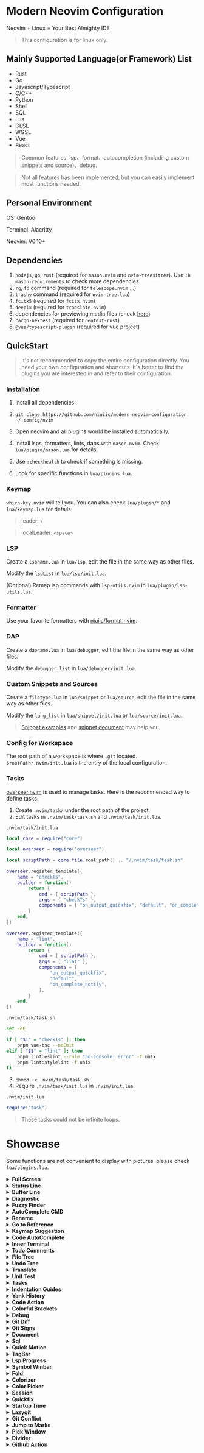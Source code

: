 # Modern Neovim Configuration

Neovim + Linux = Your Best Almighty IDE

> This configuration is for linux only.

## Mainly Supported Language(or Framework) List

- Rust
- Go
- Javascript/Typescript
- C/C++
- Python
- Shell
- SQL
- Lua
- GLSL
- WGSL
- Vue
- React

> Common features: lsp、format、autocompletion (including custom snippets and source)、debug.

> Not all features has been implemented, but you can easily implement most functions needed.

## Personal Environment

OS: Gentoo

Terminal: Alacritty

Neovim: V0.10+

## Dependencies

1. `nodejs`, `go`, `rust` (required for `mason.nvim` and `nvim-treesitter`). Use `:h mason-requirements` to check more dependencies.
2. `rg`, `fd` command (required for `telescope.nvim` ...)
3. `trashy` command (required for `nvim-tree.lua`)
4. `fcitx5` (required for `fcitx.nvim`)
5. `deeplx` (required for `translate.nvim`)
6. dependencies for previewing media files (check [here](https://github.com/nvim-telescope/telescope-media-files.nvim#prerequisites))
7. `cargo-nextest` (required for `neotest-rust`)
8. `@vue/typescript-plugin` (required for vue project)

## QuickStart

> It's not recommended to copy the entire configuration directly. You need your own configuration and shortcuts. It's better to find the plugins you are interested in and refer to their configuration.

### Installation

1. Install all dependencies.

2. `git clone https://github.com/niuiic/modern-neovim-configuration ~/.config/nvim`

3. Open neovim and all plugins would be installed automatically.

4. Install lsps, formatters, lints, daps with `mason.nvim`. Check `lua/plugin/mason.lua` for details.

5. Use `:checkhealth` to check if something is missing.

6. Look for specific functions in `lua/plugins.lua`.

### Keymap

`which-key.nvim` will tell you. You can also check `lua/plugin/*` and `lua/keymap.lua` for details.

> leader: `\`

> localLeader: `<space>`

### LSP

Create a `lspname.lua` in `lua/lsp`, edit the file in the same way as other files.

Modify the `lspList` in `lua/lsp/init.lua`.

(Optional) Remap lsp commands with `lsp-utils.nvim` in `lua/plugin/lsp-utils.lua`.

### Formatter

Use your favorite formatters with [niuiic/format.nvim](https://github.com/niuiic/format.nvim).

### DAP

Create a `dapname.lua` in `lua/debugger`, edit the file in the same way as other files.

Modify the `debugger_list` in `lua/debugger/init.lua`.

### Custom Snippets and Sources

Create a `filetype.lua` in `lua/snippet` or `lua/source`, edit the file in the same way as other files.

Modify the `lang_list` in `lua/snippet/init.lua` or `lua/source/init.lua`.

> [Snippet examples](https://github.com/L3MON4D3/LuaSnip/blob/master/Examples/snippets.lua) and [snippet document](https://github.com/L3MON4D3/LuaSnip/blob/master/DOC.md) may help you.

### Config for Workspace

The root path of a workspace is where `.git` located. `$rootPath/.nvim/init.lua` is the entry of the local configuration.

### Tasks

[overseer.nvim](https://github.com/stevearc/overseer.nvim) is used to manage tasks. Here is the recommended way to define tasks.

1. Create `.nvim/task/` under the root path of the project.
2. Edit tasks in `.nvim/task/task.sh` and `.nvim/task/init.lua`.

`.nvim/task/init.lua`

```lua
local core = require("core")

local overseer = require("overseer")

local scriptPath = core.file.root_path() .. "/.nvim/task/task.sh"

overseer.register_template({
	name = "checkTs",
	builder = function()
		return {
			cmd = { scriptPath },
			args = { "checkTs" },
			components = { "on_output_quickfix", "default", "on_complete_notify" },
		}
	end,
})

overseer.register_template({
	name = "lint",
	builder = function()
		return {
			cmd = { scriptPath },
			args = { "lint" },
			components = {
				"on_output_quickfix",
				"default",
				"on_complete_notify",
			},
		}
	end,
})
```

`.nvim/task/task.sh`

```sh
set -eE

if [ "$1" = "checkTs" ]; then
	pnpm vue-tsc --noEmit
elif [ "$1" = "lint" ]; then
	pnpm lint:eslint --rule "no-console: error" -f unix
	pnpm lint:stylelint -f unix
fi
```

3. `chmod +x .nvim/task/task.sh`
4. Require `.nvim/task/init.lua` in `.nvim/init.lua`.

`.nvim/init.lua`

```lua
require("task")
```

> These tasks could not be infinite loops.

# Showcase

Some functions are not convenient to display with pictures, please check `lua/plugins.lua`.

<details>
  <summary><b>Full Screen</b></summary>
<img src="https://github.com/niuiic/assets/blob/main/modern-neovim-configuration/full-screen.png"/>
</details>

<details>
  <summary><b>Status Line</b></summary>
<img src="https://github.com/niuiic/assets/blob/main/modern-neovim-configuration/statusline.png"/>
</details>

<details>
  <summary><b>Buffer Line</b></summary>
<img src="https://github.com/niuiic/assets/blob/main/modern-neovim-configuration/bufferline.png"/>
</details>

<details>
  <summary><b><b>Diagnostic</b></b></summary>
<img src="https://github.com/niuiic/assets/blob/main/modern-neovim-configuration/diagnostic.png"/>
</details>

<details>
  <summary><b>Fuzzy Finder</b></summary>
Search files, tags, buffers, history files, marks, projects, git status, etc.
<img src="https://github.com/niuiic/assets/blob/main/modern-neovim-configuration/fuzzy-finder.png"/>
</details>

<details>
  <summary><b>AutoComplete CMD</b></summary>
<img src="https://github.com/niuiic/assets/blob/main/modern-neovim-configuration/autocomplete-cmd.png"/>
</details>

<details>
  <summary><b>Rename</b></summary>
<img src="https://github.com/niuiic/assets/blob/main/modern-neovim-configuration/rename.png"/>
</details>

<details>
  <summary><b>Go to Reference</b></summary>
<img src="https://github.com/niuiic/assets/blob/main/modern-neovim-configuration/goto-reference.png"/>
</details>

<details>
  <summary><b>Keymap Suggestion</b></summary>
<img src="https://github.com/niuiic/assets/blob/main/modern-neovim-configuration/keymap-suggestion.png"/>
</details>

<details>
  <summary><b>Code AutoComplete</b></summary>
<img src="https://github.com/niuiic/assets/blob/main/modern-neovim-configuration/code-autocomplete.png"/>
</details>

<details>
  <summary><b>Inner Terminal</b></summary>
<img src="https://github.com/niuiic/assets/blob/main/modern-neovim-configuration/inner-terminal.png"/>
</details>

<details>
  <summary><b>Todo Comments</b></summary>
<img src="https://github.com/niuiic/assets/blob/main/modern-neovim-configuration/todo-comments.png"/>
</details>

<details>
  <summary><b>File Tree</b></summary>
<img src="https://github.com/niuiic/assets/blob/main/modern-neovim-configuration/file-tree.png"/>
</details>

<details>
  <summary><b>Undo Tree</b></summary>
<img src="https://github.com/niuiic/assets/blob/main/modern-neovim-configuration/undo-tree.png"/>
</details>

<details>
  <summary><b>Translate</b></summary>
<img src="https://github.com/niuiic/assets/blob/main/modern-neovim-configuration/translate.png"/>
</details>

<details>
  <summary><b>Unit Test</b></summary>
<img src="https://github.com/niuiic/assets/blob/main/modern-neovim-configuration/unit-test.png"/>
</details>

<details>
  <summary><b>Tasks</b></summary>
<img src="https://github.com/niuiic/assets/blob/main/modern-neovim-configuration/tasks.png"/>
</details>

<details>
  <summary><b>Indentation Guides</b></summary>
<img src="https://github.com/niuiic/assets/blob/main/modern-neovim-configuration/indentation-guides.png"/>
</details>

<details>
  <summary><b>Yank History</b></summary>
<img src="https://github.com/niuiic/assets/blob/main/modern-neovim-configuration/yank-history.png"/>
</details>

<details>
  <summary><b>Code Action</b></summary>
<img src="https://github.com/niuiic/assets/blob/main/modern-neovim-configuration/code-action.png"/>
</details>

<details>
  <summary><b>Colorful Brackets</b></summary>
<img src="https://github.com/niuiic/assets/blob/main/modern-neovim-configuration/colorful-brackets.png"/>
</details>

<details>
  <summary><b>Debug</b></summary>
<img src="https://github.com/niuiic/assets/blob/main/modern-neovim-configuration/debug.png"/>
</details>

<details>
  <summary><b>Git Diff</b></summary>
<img src="https://github.com/niuiic/assets/blob/main/modern-neovim-configuration/git-diff.png"/>
</details>

<details>
  <summary><b>Git Signs</b></summary>
<img src="https://github.com/niuiic/assets/blob/main/modern-neovim-configuration/git-signs.png"/>
</details>

<details>
  <summary><b>Document</b></summary>
<img src="https://github.com/niuiic/assets/blob/main/modern-neovim-configuration/document.png"/>
</details>

<details>
  <summary><b>Sql</b></summary>
<img src="https://github.com/niuiic/assets/blob/main/modern-neovim-configuration/sql.png"/>
</details>

<details>
  <summary><b>Quick Motion</b></summary>
<img src="https://github.com/niuiic/assets/blob/main/modern-neovim-configuration/quick-motion.png"/>
</details>

<details>
  <summary><b>TagBar</b></summary>
<img src="https://github.com/niuiic/assets/blob/main/modern-neovim-configuration/tagbar.png"/>
</details>

<details>
  <summary><b>Lsp Progress</b></summary>
<img src="https://github.com/niuiic/assets/blob/main/modern-neovim-configuration/lsp-progress.png"/>
</details>

<details>
  <summary><b>Symbol Winbar</b></summary>
<img src="https://github.com/niuiic/assets/blob/main/modern-neovim-configuration/symbol-winbar.png"/>
</details>

<details>
  <summary><b>Fold</b></summary>
<img src="https://github.com/niuiic/assets/blob/main/modern-neovim-configuration/fold.png"/>
</details>

<details>
  <summary><b>Colorizer</b></summary>
<img src="https://github.com/niuiic/assets/blob/main/modern-neovim-configuration/colorizer.png"/>
</details>

<details>
  <summary><b>Color Picker</b></summary>
<img src="https://github.com/niuiic/assets/blob/main/modern-neovim-configuration/color-picker.png"/>
</details>

<details>
  <summary><b>Session</b></summary>
<img src="https://github.com/niuiic/assets/blob/main/modern-neovim-configuration/session.png"/>
</details>

<details>
  <summary><b>Quickfix</b></summary>
<img src="https://github.com/niuiic/assets/blob/main/modern-neovim-configuration/quickfix.png"/>
</details>

<details>
  <summary><b>Startup Time</b></summary>
<img src="https://github.com/niuiic/assets/blob/main/modern-neovim-configuration/startup-time.png"/>
</details>

<details>
  <summary><b>Lazygit</b></summary>
<img src="https://github.com/niuiic/assets/blob/main/modern-neovim-configuration/laygit.png"/>
</details>

<details>
  <summary><b>Git Conflict</b></summary>
<img src="https://github.com/niuiic/assets/blob/main/modern-neovim-configuration/git-conflict.png"/>
</details>

<details>
  <summary><b>Jump to Marks</b></summary>
<img src="https://github.com/niuiic/assets/blob/main/modern-neovim-configuration/jump-to-marks.png"/>
</details>

<details>
  <summary><b>Pick Window</b></summary>
<img src="https://github.com/niuiic/assets/blob/main/modern-neovim-configuration/pick-window.png"/>
</details>

<details>
  <summary><b>Divider</b></summary>
<img src="https://github.com/niuiic/assets/blob/main/modern-neovim-configuration/divider.png"/>
</details>

<details>
  <summary><b>Github Action</b></summary>
<img src="https://github.com/niuiic/assets/blob/main/modern-neovim-configuration/github-action.png"/>
</details>
